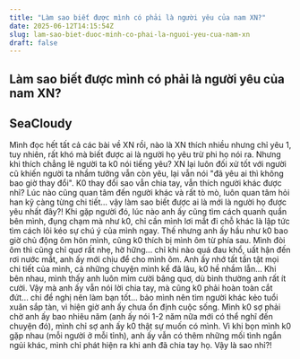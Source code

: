 ```yaml
---
title: "Làm sao biết được mình có phải là người yêu của nam XN?"
date: 2025-06-12T14:15:54Z
slug: lam-sao-biet-duoc-minh-co-phai-la-nguoi-yeu-cua-nam-xn
draft: false
---
```


## Làm sao biết được mình có phải là người yêu của nam XN?

## SeaCloudy

Mình đọc hết tất cả các bài về XN rồi, nào là XN thích nhiều nhưng chỉ yêu 1, tuy nhiên, rất khó mà biết được ai là người họ yêu trừ phi họ nói ra. Nhưng khi thích chẳng lẽ người ta k0 nói tiếng yêu? XN lại luôn đối xử tốt với người cũ khiến người ta nhầm tưởng vẫn còn yêu, lại vẫn nói "đã yêu ai thì không bao giờ thay đổi". K0 thay đổi sao vẫn chia tay, vẫn thích người khác được nhỉ? Lúc nào cũng quan tâm đến người khác và rất tò mò, luôn quan tâm hỏi han kỹ càng từng chi tiết... vậy làm sao biết được ai là mới là người họ được yêu nhất đây?!
Khi gặp người đó, lúc nào anh ấy cũng tìm cách quanh quẩn bên mình, đụng chạm mà như k0, chỉ cần mình lơi mắt đi chỗ khác là lập tức tìm cách lôi kéo sự chú ý của mình ngay. Thế nhưng anh ấy hầu như k0 bao giờ chủ động ôm hôn mình, cũng k0 thích bị mình ôm từ phía sau. Mình đòi ôm thì cũng chỉ quơ rất nhẹ, hờ hững... chỉ khi nào quá đau khổ, uất hận đến rơi nước mắt, anh ấy mới chịu để cho mình ôm. Anh ấy nhớ tất tần tật mọi chi tiết của mình, cả những chuyện mình kể đã lâu, k0 hề nhầm lẫn... Khi bên nhau, mình thấy anh luôn mỉm cười bâng quơ, dù bình thường anh rất ít cười. Vậy mà anh ấy vẫn nói lời chia tay, mà cũng k0 phải hoàn toàn cắt đứt... chỉ đề nghị nên làm bạn tốt... bảo mình nên tìm người khác kẻo tuổi xuân sắp tàn, vì hiện giờ anh ấy chưa ổn định cuộc sống. Mình k0 sợ phải chờ anh ấy bao nhiêu năm (anh ấy nói 1-2 năm nữa mới có thể nghĩ đến chuyện đó), mình chỉ sợ anh ấy k0 thật sự muốn có mình. Vì khi bọn mình k0 gặp nhau (mỗi người ở mỗi tỉnh), anh ấy vẫn có thêm những mối tình ngắn ngủi khác, mình chỉ phát hiện ra khi anh đã chia tay họ. Vậy là sao nhỉ?!